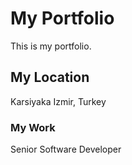 # My Portfolio
This is my portfolio.

## My Location
Karsiyaka Izmir, Turkey

### My Work
Senior Software Developer